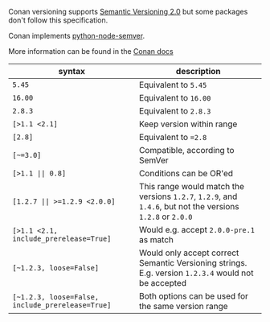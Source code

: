 Conan versioning supports [Semantic Versioning 2.0](https://semver.org) but some packages don't follow this specification.

Conan implements [python-node-semver](https://github.com/podhmo/python-node-semver).

More information can be found in the [Conan docs](https://docs.conan.io/en/latest/versioning/version_ranges.html#version-ranges)

| syntax                                           | description                                                                                                 |
| ------------------------------------------------ | ----------------------------------------------------------------------------------------------------------- |
| `5.45`                                           | Equivalent to `5.45`                                                                                        |
| `16.00`                                          | Equivalent to `16.00`                                                                                       |
| `2.8.3`                                          | Equivalent to `2.8.3`                                                                                       |
| `[>1.1 <2.1]`                                    | Keep version within range                                                                                   |
| `[2.8]`                                          | Equivalent to `=2.8`                                                                                        |
| `[~=3.0]`                                        | Compatible, according to SemVer                                                                             |
| `[>1.1 \|\| 0.8]`                                | Conditions can be OR'ed                                                                                     |
| `[1.2.7 \|\| >=1.2.9 <2.0.0]`                    | This range would match the versions `1.2.7`, `1.2.9`, and `1.4.6`, but not the versions `1.2.8` or `2.0.0` |
| `[>1.1 <2.1, include_prerelease=True]`           | Would e.g. accept `2.0.0-pre.1` as match                                                                    |
| `[~1.2.3, loose=False]`                          | Would only accept correct Semantic Versioning strings. E.g. version `1.2.3.4` would not be accepted        |
| `[~1.2.3, loose=False, include_prerelease=True]` | Both options can be used for the same version range                                                        |
